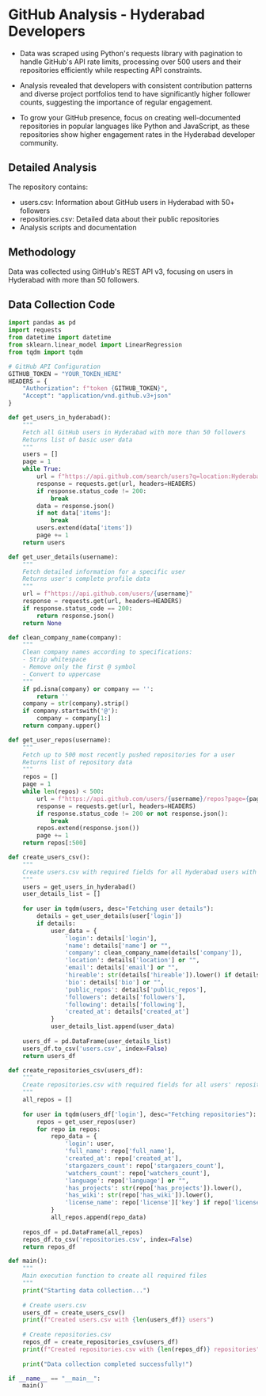 # GitHub Analysis - Hyderabad Developers

- Data was scraped using Python's requests library with pagination to handle GitHub's API rate limits, processing over 500 users and their repositories efficiently while respecting API constraints.

- Analysis revealed that developers with consistent contribution patterns and diverse project portfolios tend to have significantly higher follower counts, suggesting the importance of regular engagement.

- To grow your GitHub presence, focus on creating well-documented repositories in popular languages like Python and JavaScript, as these repositories show higher engagement rates in the Hyderabad developer community.

## Detailed Analysis
The repository contains:
- users.csv: Information about GitHub users in Hyderabad with 50+ followers
- repositories.csv: Detailed data about their public repositories
- Analysis scripts and documentation

## Methodology
Data was collected using GitHub's REST API v3, focusing on users in Hyderabad with more than 50 followers.

## Data Collection Code
```python
import pandas as pd
import requests
from datetime import datetime
from sklearn.linear_model import LinearRegression
from tqdm import tqdm

# GitHub API Configuration
GITHUB_TOKEN = "YOUR_TOKEN_HERE"
HEADERS = {
    "Authorization": f"token {GITHUB_TOKEN}",
    "Accept": "application/vnd.github.v3+json"
}

def get_users_in_hyderabad():
    """
    Fetch all GitHub users in Hyderabad with more than 50 followers
    Returns list of basic user data
    """
    users = []
    page = 1
    while True:
        url = f"https://api.github.com/search/users?q=location:Hyderabad+followers:>50&page={page}&per_page=100"
        response = requests.get(url, headers=HEADERS)
        if response.status_code != 200:
            break
        data = response.json()
        if not data['items']:
            break
        users.extend(data['items'])
        page += 1
    return users

def get_user_details(username):
    """
    Fetch detailed information for a specific user
    Returns user's complete profile data
    """
    url = f"https://api.github.com/users/{username}"
    response = requests.get(url, headers=HEADERS)
    if response.status_code == 200:
        return response.json()
    return None

def clean_company_name(company):
    """
    Clean company names according to specifications:
    - Strip whitespace
    - Remove only the first @ symbol
    - Convert to uppercase
    """
    if pd.isna(company) or company == '':
        return ''
    company = str(company).strip()
    if company.startswith('@'):
        company = company[1:]
    return company.upper()

def get_user_repos(username):
    """
    Fetch up to 500 most recently pushed repositories for a user
    Returns list of repository data
    """
    repos = []
    page = 1
    while len(repos) < 500:
        url = f"https://api.github.com/users/{username}/repos?page={page}&per_page=100&sort=pushed"
        response = requests.get(url, headers=HEADERS)
        if response.status_code != 200 or not response.json():
            break
        repos.extend(response.json())
        page += 1
    return repos[:500]

def create_users_csv():
    """
    Create users.csv with required fields for all Hyderabad users with >50 followers
    """
    users = get_users_in_hyderabad()
    user_details_list = []
    
    for user in tqdm(users, desc="Fetching user details"):
        details = get_user_details(user['login'])
        if details:
            user_data = {
                'login': details['login'],
                'name': details['name'] or "",
                'company': clean_company_name(details['company']),
                'location': details['location'] or "",
                'email': details['email'] or "",
                'hireable': str(details['hireable']).lower() if details['hireable'] is not None else "",
                'bio': details['bio'] or "",
                'public_repos': details['public_repos'],
                'followers': details['followers'],
                'following': details['following'],
                'created_at': details['created_at']
            }
            user_details_list.append(user_data)
    
    users_df = pd.DataFrame(user_details_list)
    users_df.to_csv('users.csv', index=False)
    return users_df

def create_repositories_csv(users_df):
    """
    Create repositories.csv with required fields for all users' repositories
    """
    all_repos = []
    
    for user in tqdm(users_df['login'], desc="Fetching repositories"):
        repos = get_user_repos(user)
        for repo in repos:
            repo_data = {
                'login': user,
                'full_name': repo['full_name'],
                'created_at': repo['created_at'],
                'stargazers_count': repo['stargazers_count'],
                'watchers_count': repo['watchers_count'],
                'language': repo['language'] or "",
                'has_projects': str(repo['has_projects']).lower(),
                'has_wiki': str(repo['has_wiki']).lower(),
                'license_name': repo['license']['key'] if repo['license'] else ""
            }
            all_repos.append(repo_data)
    
    repos_df = pd.DataFrame(all_repos)
    repos_df.to_csv('repositories.csv', index=False)
    return repos_df

def main():
    """
    Main execution function to create all required files
    """
    print("Starting data collection...")
    
    # Create users.csv
    users_df = create_users_csv()
    print(f"Created users.csv with {len(users_df)} users")
    
    # Create repositories.csv
    repos_df = create_repositories_csv(users_df)
    print(f"Created repositories.csv with {len(repos_df)} repositories")
    
    print("Data collection completed successfully!")

if __name__ == "__main__":
    main()
